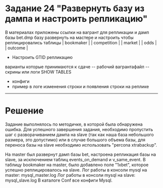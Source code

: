 # Задание 24 "Развернуть базу из дампа и настроить репликацию"

В материалах приложены ссылки на вагрант для репликации и дамп базы bet.dmp
базу развернуть на мастере
и настроить чтобы реплицировались таблицы
| bookmaker |
| competition |
| market |
| odds |
| outcome |

* Настроить GTID репликацию

варианты которые принимаются к сдаче
-- рабочий вагрантафайл
-- скрины или логи SHOW TABLES
* конфиги
* пример в логе изменения строки и появления строки на реплике
____
# Решение
Задание выполнялось по методичке, в которой была обнаружена ошибка. Для успешного завершения задания, необходимо пропустить шаг с разворачиванием дампа на slave (так как наша база небольшого размера, это допустимо) или в случае большого объема базы, для переноса базы на slave необходимо использовать "percona xtrabackup".

На master был развернут дамп базы bet, наcтроена репликация базы на slave, за исключением таблиц events_on_demand и v_same_event.
В таблицу bookmaker на master, было добавлено поле "1xbet", которое успешно реплицировалось на slave. 
Лог работы в консоли mysql на master: mysql_master.log
Лог работы в консоли mysql на slave: mysql_slave.log
В каталоге Conf все конфиги Mysql.

